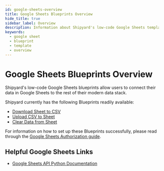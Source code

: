 ```yaml
---
id: google-sheets-overview
title: Google Sheets Blueprints Overview
hide_title: true
sidebar_label: Overview
description: Information about Shipyard's low-code Google Sheets templates.
keywords:
  - google sheet
  - blueprint
  - template
  - overview
---
```


# Google Sheets Blueprints Overview

Shipyard's low-code Google Sheets blueprints allow users to connect their data in Google Sheets to the rest of their modern data stack.

Shipyard currently has the following Blueprints readily available:
- [Download Sheet to CSV](google-sheets-download-sheet-to-csv)
- [Upload CSV to Sheet](google-sheets-upload-sheet-to-csv)
- [Clear Data from Sheet](google-sheets-clear-data-from-sheet)

For information on how to set up these Blueprints successfully, please read through the [Google Sheets Authorization guide](google-sheets-authorization).

## Helpful Google Sheets Links
- [Google Sheets API Python Documentation](https://developers.google.com/sheets/api/quickstart/python)
